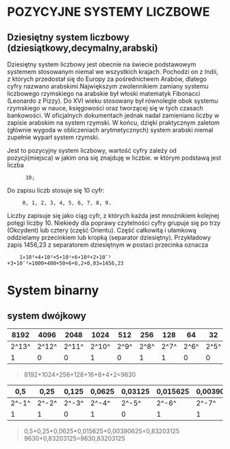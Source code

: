 POZYCYJNE SYSTEMY LICZBOWE
====================================
Dziesiętny system liczbowy (dziesiątkowy,decymalny,arabski)
-----------------------------------------------------
Dziesiętny system liczbowy jest obecnie na świecie podstawowym systemem stosowanym niemal we wszystkich krajach. Pochodzi on z Indii, z których przedostał się do Europy za pośrednictwem Arabów, dlatego cyfry nazwano arabskimi.Największym zwolennikiem zamiany systemu liczbowego rzymskiego na arabskie był włoski matematyk Fibonacci (Leonardo z Pizzy).  Do XVI wieku stosowany był równolegle obok systemu rzymskiego w nauce, księgowości oraz tworzącej się w tych czasach bankowości. W oficjalnych dokumentach jednak nadal zamieniano liczby w zapisie arabskim na system rzymski. W końcu, dzięki praktycznym zaletom (głównie wygoda w obliczeniach arytmetycznych) system arabski niemal zupełnie wyparł system rzymski.

Jest to pozycyjny system liczbowy, wartość cyfry zależy od pozycji(miejsca) w jakim ona się znajduję w liczbie. w którym podstawą jest liczba

          10; 
          
Do zapisu liczb stosuje się 10 cyfr:

         0, 1, 2, 3, 4, 5, 6, 7, 8, 9. 
         
Liczby zapisuje się jako ciąg cyfr, z których każda jest mnożnikiem kolejnej potęgi liczby 10. Niekiedy dla poprawy czytelności cyfry grupuje się po trzy (Okcydent) lub cztery (część Orientu).  Część całkowitą i ułamkową oddzielamy przecinkiem lub kropką (separator dziesiętny). 
Przykładowy zapis 1456,23 z separatorem dziesiętnym w postaci przecinka oznacza

        1∙10³+4∙10²+5∙10¹+6∙10º+2∙10ˉ¹ +3∙10ˉ²=1000+400+50+6+0,2+0,03=1456,23
  
  System binarny
=======================
system dwójkowy
---------------------
|8192 |4096 |2048|1024 |512 |256 |128 |64 | 32 |16 | 8 |4|2|1|
| - | - | - | - | - | -| - | - | - | - | - | - |  -| - |  
|2^13^|2^12^|2^11^|2^10^|2^9^|2^8^|2^7^|2^6^|2^5^|2^4^|2^3^|2^2^|2^1^|2^0^|
 | 1 |0 | 0 | 1 | 0 | 1 | 1 | 0 | 0 | 1 | 1 | 1 | 1| 0 |
>8192+1024+256+128+16+8+4+2=9630
 
 |0,5 |0,25 |0,125 |0,0625 |0,03125|0,015625|0,00390625|0,000976562
| - | - | -| - | - | - |  - |  -| 
|2^-1^|2^-2^|2^-3^|2^-4^|2^-5^|2^-6^|2^-7^|2^-8^|2^-9^|
 | 1 | 1 | 0 | 1 | 0 | 1 | 1 | 0 |
 
>0,5+0,25+0,0625+0,015625+0,00390625=0,83203125
>9630+0,83203125=9630,83203125
